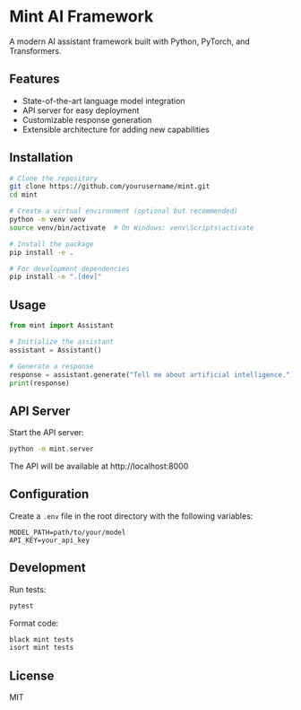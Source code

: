 # Mint AI Framework

A modern AI assistant framework built with Python, PyTorch, and Transformers.

## Features

- State-of-the-art language model integration
- API server for easy deployment
- Customizable response generation
- Extensible architecture for adding new capabilities

## Installation

```bash
# Clone the repository
git clone https://github.com/yourusername/mint.git
cd mint

# Create a virtual environment (optional but recommended)
python -m venv venv
source venv/bin/activate  # On Windows: venv\Scripts\activate

# Install the package
pip install -e .

# For development dependencies
pip install -e ".[dev]"
```

## Usage

```python
from mint import Assistant

# Initialize the assistant
assistant = Assistant()

# Generate a response
response = assistant.generate("Tell me about artificial intelligence.")
print(response)
```

## API Server

Start the API server:

```bash
python -m mint.server
```

The API will be available at http://localhost:8000

## Configuration

Create a `.env` file in the root directory with the following variables:

```
MODEL_PATH=path/to/your/model
API_KEY=your_api_key
```

## Development

Run tests:

```bash
pytest
```

Format code:

```bash
black mint tests
isort mint tests
```

## License

MIT 